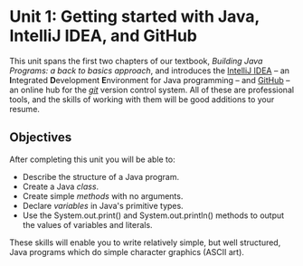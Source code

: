 # Unit 1: Getting started with Java, IntelliJ IDEA, and GitHub

This unit spans the first two chapters of our textbook, _Building Java Programs: a back to basics approach_, and introduces the [IntelliJ IDEA][1] – an **I**ntegrated **D**evelopment **E**nvironment for Java programming – and [GitHub][2] – an online hub for the [_git_][3] version control system. All of these are professional tools, and the skills of working with them will be good additions to your resume.

## Objectives

After completing this unit you will be able to:

* Describe the structure of a Java program.
* Create a Java _class_.
* Create simple _methods_ with no arguments.
* Declare _variables_ in Java's primitive types.
* Use the System.out.print() and System.out.println() methods to output the values of variables and literals.

These skills will enable you to write relatively simple, but well structured, Java programs which do simple character graphics (ASCII art).

[1]: https://www.jetbrains.com/idea
[2]: https://github.com
[3]: https://git-scm.com

